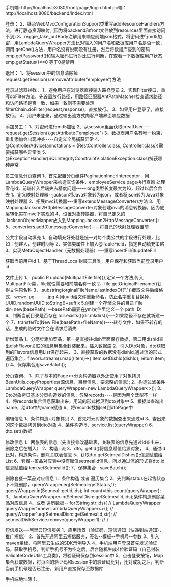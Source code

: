 手机端:
http://localhost:8080/front/page/login.html
pc端：
http://localhost:8080/backend/index.html

登录：
2、继承WebMvcConfigurationSupport类重写addResourceHandlers方法，进行静态资源映射,
(因为将backend和front文件放到resources里面直接访问不到)
3、reggie_take_outBody注解用来响应前端json格式，将密码进行md5加密，用LambdaQueryWrapper方法比对输入的用户名和数据库用户名是否一致，调用
getOne()方法，用户名没有说明没有注册，然后将数据库查到的密码emp.getPassword()和输入密码进行对比进行判断，在查看一下数据库用户状态
emp.getStatus()==0 等于0是禁用

退出：
1、将session中的信息清除掉request.getSession().removeAttribute("employee")方法

登录过滤器拦截：
1、避免用户在浏览器直接输入路径登录
2、实现Filter接口，重写doFilter方法，先设置放行路径，用路径匹配器AntPathMatcher检查请求路径和访问路径是否一致，如果一致则不需要处理filterChain.doFilter(request,response)，直接放行。
3、如果用户登录了，直接放行。
4、用户未登录，通过输出流方式向客户端界面响应数据

添加员工：
1、对密码进行md5加密
2、从session里面获取creatUser----request.getSession().getAttribute("employee")
3、数据表用户名有唯一约束，重复添加会出现冲突----自定义全局捕获异常
4、@ControllerAdvice(annotations = {RestController.class, Controller.class})需要捕获哪些异常类
5、@ExceptionHandler(SQLIntegrityConstraintViolationException.class)捕获哪种异常

员工信息分页查询
1、首先配置分页组件PaginationInnerInterceptor，用LambdaQueryWrapper来构造查询条件，employeeService.page执行查询
处理雪花id，前端传入后端失去精度问题-----long类型长度最大为16，超过以后会舍去
1、定义映射处理器--jackson将Java对象转为json，或者将json转为Java对象映射处理器
2、拓展mvc转换器---重写extendMessageConverters方法
3、用MappingJackson2HttpMessageConverter对象创建mvc的消息转换器，因为底层转化实在mvc下实现的
4、设置对象转换器，将自己定义的JacksonObjectMapper放入到MappingJackson2HttpMessageConverter中
5、converters.add(0,messageConverter)----将自己的映射处理器置前

公共字段自动填充
1、自动填充好处就是统一对每个类公共的字段进行处理，比如：创建人，创建时间等
2、实体类属性上加入@TableField，指定自动填充策略
3、实现MetaObjectHandler（元数据处理器）---重写insertFill和updateFill

获取当前用户id
1、基于ThreadLocal封装工具类，用户保存和获取当前登录用户id

文件上传
1、 public R<String> upload(MultipartFile file){},定义一个方法,传入MultipartFile类，file属性需要和前端名称一致
2、file.getOriginalFilename()获得文件原名称
3、.substring(orginalFileName.lastIndexOf("."))截取文件后缀格式，wewe.jpg------.jpg
4.用uuid给文件重新命名，防止名字重复替换掉，UUID.randomUUID.toString()+suffix
5.创建一个存储文件的目录 File dir=new(basePath); --basePath需要在yml文件里定义一个  path: D:\
6、判断当前目录是否存在  !dir.exists(){dir.mkdirs()}---如果路径不存在就新建一个
7、transferTo(New File(basePath+fileName))----转存文件，如果不转存的话，生成的临时文件会在请求后消失

新增菜品
1、分两步添加菜品，第一是直接往dish里面保存数据，第二用dishId查出dishFlavor关联的信息用集合封装起来，插入数据库
2、引入Dto对象，dto获取到的Flavors信息用List<DishFlavor>保存起来，
3、直接获取的数据没有dishId,通过流的形式遍历集合，flavors.stream().map((item)->{
        item.setDishId(dishId);
        return item;
})
4、保存集合用saveBatch();

分页查询、
1、除了基本的Page<>分页构造器以外还使用了对象拷贝---BeanUtils.copyProperties(源信息，目标信息，要忽略的信息);
2、构造过滤条件LambdaQueryWrapper<Setmeal> queryWrapper=new LambdaQueryWrapper<>();
3、Dto对象拷贝基本分页构造器的信息，忽略records----是因为两个泛型不一样
4、将records集合信息获取出来，用流的形式拷贝到dto对象中
5、根据id查询出name，给dto中的name赋值
6、将records数据set到dtoPage中

编辑信息
1、条件构造+对象拷贝
2、首先将元对象的数据查出来通过id
3、查出来的这个数据拷贝到dto对象
4、条件构造
5、service.list(queryWrapper)
6、dto.set()数据

修改信息
1、两张表的信息（先直接修改基础表，关联表的信息先通过id查出来，删除之后在插入）
2、构造+流
3、dto。getId()将信息赋值给源对象，
4、通过id比对，构造条件，删除关联表信息
5、获取dto.getSetmealDishes();信息赋值给List<SetmealDish>
6、套餐--菜品对应表中没有赋值setmealId信息，所以通过流的形式将dto.id信息赋值给item.setSetmealId();
7、保存集合--saveBatch();

删除套餐--菜品对应信息
1、条件构造    或者  遍历集合
2、先判断status在起售状态下不能删除，queryWrapper.eq(Setmeal::getStatus,1);
                              queryWrapper.in(Setmeal::getId,ids);
                              int count=this.count(queryWrapper);
3、 lambdaQueryWrapper.in(SetmealDish::getSetmealId,ids);条件构造删除菜品对应信息
4、或者  遍历数据-- for(String str:ids){
    //            LambdaQueryWrapper<SetmealDish> queryWrapper1=new LambdaQueryWrapper<>();
    //            queryWrapper1.eq(SetmealDish::getSetmealId,str);
    //            setmealDishService.remove(queryWrapper1);
    //        }


短信发送---阿里云短信服务
1、应用场景（验证码，短信通知（快递到站通知），推广短信）
2、首先开通阿里云短信服务，签名--模板--手机号--参数
3、引入maven坐标，将阿里云生成的SDK示例导入
4、手机端用户登录首先发送验证码，获取手机号，判断手机号不为空之后，后台随机生成4位验证码（自己封装ValidateCodeUtils工具类），将验证码保存到session中
5、点击登录按钮，Map集合获取数据，将页面的验证码和session中的验证码比对，比对成功之后，判断当前手机号是否已注册，新用户直接保存至数据库

手机端地址簿
1、
